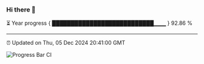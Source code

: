 ### Hi there 👋

⏳ Year progress { ███████████████████████████▁▁▁ } 92.86 %

---

⏰ Updated on Thu, 05 Dec 2024 20:41:00 GMT

![Progress Bar CI](https://github.com/IshwaranRudhara/GIT-ACTION/workflows/Progress%20Bar%20CI/badge.svg)
